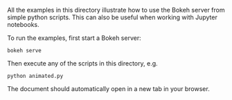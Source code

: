All the examples in this directory illustrate how to use the Bokeh server
from simple python scripts. This can also be useful when working with
Jupyter notebooks.

To run the examples, first start a Bokeh server:

    bokeh serve

Then execute any of the scripts in this directory, e.g.

    python animated.py

The document should automatically open in a new tab in your browser.
